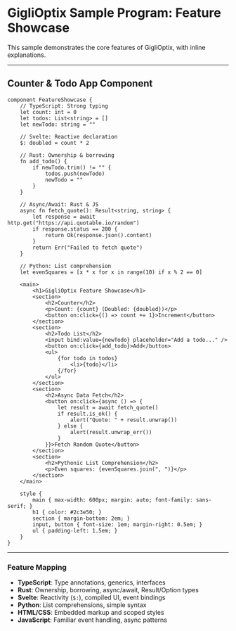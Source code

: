 # GigliOptix Sample Program: Feature Showcase

This sample demonstrates the core features of GigliOptix, with inline explanations.

---

## Counter & Todo App Component
```giglioptix
component FeatureShowcase {
    // TypeScript: Strong typing
    let count: int = 0
    let todos: List<string> = []
    let newTodo: string = ""

    // Svelte: Reactive declaration
    $: doubled = count * 2

    // Rust: Ownership & borrowing
    fn add_todo() {
        if newTodo.trim() != "" {
            todos.push(newTodo)
            newTodo = ""
        }
    }

    // Async/Await: Rust & JS
    async fn fetch_quote(): Result<string, string> {
        let response = await http.get("https://api.quotable.io/random")
        if response.status == 200 {
            return Ok(response.json().content)
        }
        return Err("Failed to fetch quote")
    }

    // Python: List comprehension
    let evenSquares = [x * x for x in range(10) if x % 2 == 0]

    <main>
        <h1>GigliOptix Feature Showcase</h1>
        <section>
            <h2>Counter</h2>
            <p>Count: {count} (Doubled: {doubled})</p>
            <button on:click={() => count += 1}>Increment</button>
        </section>
        <section>
            <h2>Todo List</h2>
            <input bind:value={newTodo} placeholder="Add a todo..." />
            <button on:click={add_todo}>Add</button>
            <ul>
                {for todo in todos}
                    <li>{todo}</li>
                {/for}
            </ul>
        </section>
        <section>
            <h2>Async Data Fetch</h2>
            <button on:click={async () => {
                let result = await fetch_quote()
                if result.is_ok() {
                    alert("Quote: " + result.unwrap())
                } else {
                    alert(result.unwrap_err())
                }
            }}>Fetch Random Quote</button>
        </section>
        <section>
            <h2>Pythonic List Comprehension</h2>
            <p>Even squares: {evenSquares.join(", ")}</p>
        </section>
    </main>

    style {
        main { max-width: 600px; margin: auto; font-family: sans-serif; }
        h1 { color: #2c3e50; }
        section { margin-bottom: 2em; }
        input, button { font-size: 1em; margin-right: 0.5em; }
        ul { padding-left: 1.5em; }
    }
}
```

---

### Feature Mapping
- **TypeScript**: Type annotations, generics, interfaces
- **Rust**: Ownership, borrowing, async/await, Result/Option types
- **Svelte**: Reactivity (`$:`), compiled UI, event bindings
- **Python**: List comprehensions, simple syntax
- **HTML/CSS**: Embedded markup and scoped styles
- **JavaScript**: Familiar event handling, async patterns
